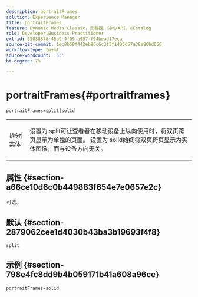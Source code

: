```yaml
---
description: portraitFrames
solution: Experience Manager
title: portraitFrames
feature: Dynamic Media Classic，查看器，SDK/API，eCatalog
role: Developer,Business Practitioner
exl-id: 050388f8-45a9-4f09-a957-f94bead17eca
source-git-commit: 1ec8b59f442eb96c6c3f5f1405d57a38a86bd056
workflow-type: tm+mt
source-wordcount: '53'
ht-degree: 7%

---
```


# portraitFrames{#portraitframes}

`portraitFrames=split|solid`

<table id="table_1D425B7685D448459CD3FE8D683C813C"> 
 <tbody> 
  <tr> 
   <td colname="col1"> <p> <span class="codeph"> 拆分|实体</span> </p> </td> 
   <td colname="col2"> <p>设置为<span class="codeph"> split</span>可让查看者在移动设备上纵向使用时，将双页跨页显示为单独的页面。 设置为<span class="codeph"> solid</span>始终将双页跨页显示为实体图像，而与设备方向无关。 </p> </td> 
  </tr> 
 </tbody> 
</table>

## 属性 {#section-a66ce10d6c0b449883f654e7e0657e2c}

可选。

## 默认 {#section-2879062cee1d4030b43ba3b19693f4f8}

`split`

## 示例 {#section-798e4fc8dd9b4b059171b41a608a96ce}

`portraitFrames=solid`
